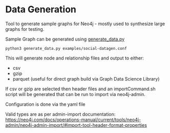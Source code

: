 # Data Generation

Tool to generate sample graphs for Neo4j - mostly used to synthesize large graphs for testing.

Sample Graph can be generated using [generate_data.py](./datagen/generate_data.py)

```
python3 generate_data.py examples/social-datagen.conf
```

This will generate node and relationship files and output to either:

* csv
* gzip
* parquet (useful for direct graph build via Graph Data Science Library)

If csv or gzip are selected then header files and an importCommand.sh script will be generated that can be run to import via neo4j-admin.

Configuration is done via the yaml file

Valid types are as per admin-import documentation: https://neo4j.com/docs/operations-manual/current/tools/neo4j-admin/neo4j-admin-import/#import-tool-header-format-properties
